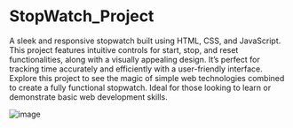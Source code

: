 # StopWatch_Project


A sleek and responsive stopwatch built using HTML, CSS, and JavaScript. This project features intuitive controls for start, stop, and reset functionalities, along with a visually appealing design. It’s perfect for tracking time accurately and efficiently with a user-friendly interface. Explore this project to see the magic of simple web technologies combined to create a fully functional stopwatch. Ideal for those looking to learn or demonstrate basic web development skills.

![image](https://github.com/user-attachments/assets/ddb4a34b-a04b-40f6-a732-ef0969f8e4d5)
